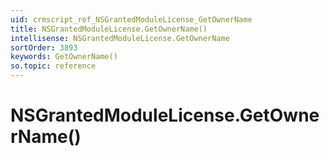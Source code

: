 ```yaml
---
uid: crmscript_ref_NSGrantedModuleLicense_GetOwnerName
title: NSGrantedModuleLicense.GetOwnerName()
intellisense: NSGrantedModuleLicense.GetOwnerName
sortOrder: 3893
keywords: GetOwnerName()
so.topic: reference
---
```


# NSGrantedModuleLicense.GetOwnerName()

